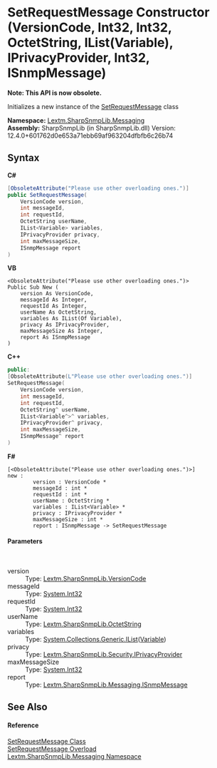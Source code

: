 # SetRequestMessage Constructor (VersionCode, Int32, Int32, OctetString, IList(Variable), IPrivacyProvider, Int32, ISnmpMessage)
 

**Note: This API is now obsolete.**

Initializes a new instance of the <a href="T_Lextm_SharpSnmpLib_Messaging_SetRequestMessage">SetRequestMessage</a> class

**Namespace:**&nbsp;<a href="N_Lextm_SharpSnmpLib_Messaging">Lextm.SharpSnmpLib.Messaging</a><br />**Assembly:**&nbsp;SharpSnmpLib (in SharpSnmpLib.dll) Version: 12.4.0+601762d0e653a71ebb69af963204dfbfb6c26b74

## Syntax

**C#**<br />
``` C#
[ObsoleteAttribute("Please use other overloading ones.")]
public SetRequestMessage(
	VersionCode version,
	int messageId,
	int requestId,
	OctetString userName,
	IList<Variable> variables,
	IPrivacyProvider privacy,
	int maxMessageSize,
	ISnmpMessage report
)
```

**VB**<br />
``` VB
<ObsoleteAttribute("Please use other overloading ones.")>
Public Sub New ( 
	version As VersionCode,
	messageId As Integer,
	requestId As Integer,
	userName As OctetString,
	variables As IList(Of Variable),
	privacy As IPrivacyProvider,
	maxMessageSize As Integer,
	report As ISnmpMessage
)
```

**C++**<br />
``` C++
public:
[ObsoleteAttribute(L"Please use other overloading ones.")]
SetRequestMessage(
	VersionCode version, 
	int messageId, 
	int requestId, 
	OctetString^ userName, 
	IList<Variable^>^ variables, 
	IPrivacyProvider^ privacy, 
	int maxMessageSize, 
	ISnmpMessage^ report
)
```

**F#**<br />
``` F#
[<ObsoleteAttribute("Please use other overloading ones.")>]
new : 
        version : VersionCode * 
        messageId : int * 
        requestId : int * 
        userName : OctetString * 
        variables : IList<Variable> * 
        privacy : IPrivacyProvider * 
        maxMessageSize : int * 
        report : ISnmpMessage -> SetRequestMessage
```


#### Parameters
&nbsp;<dl><dt>version</dt><dd>Type: <a href="T_Lextm_SharpSnmpLib_VersionCode">Lextm.SharpSnmpLib.VersionCode</a><br /></dd><dt>messageId</dt><dd>Type: <a href="https://docs.microsoft.com/dotnet/api/system.int32" target="_blank" rel="noopener noreferrer">System.Int32</a><br /></dd><dt>requestId</dt><dd>Type: <a href="https://docs.microsoft.com/dotnet/api/system.int32" target="_blank" rel="noopener noreferrer">System.Int32</a><br /></dd><dt>userName</dt><dd>Type: <a href="T_Lextm_SharpSnmpLib_OctetString">Lextm.SharpSnmpLib.OctetString</a><br /></dd><dt>variables</dt><dd>Type: <a href="https://docs.microsoft.com/dotnet/api/system.collections.generic.ilist-1" target="_blank" rel="noopener noreferrer">System.Collections.Generic.IList</a>(<a href="T_Lextm_SharpSnmpLib_Variable">Variable</a>)<br /></dd><dt>privacy</dt><dd>Type: <a href="T_Lextm_SharpSnmpLib_Security_IPrivacyProvider">Lextm.SharpSnmpLib.Security.IPrivacyProvider</a><br /></dd><dt>maxMessageSize</dt><dd>Type: <a href="https://docs.microsoft.com/dotnet/api/system.int32" target="_blank" rel="noopener noreferrer">System.Int32</a><br /></dd><dt>report</dt><dd>Type: <a href="T_Lextm_SharpSnmpLib_Messaging_ISnmpMessage">Lextm.SharpSnmpLib.Messaging.ISnmpMessage</a><br /></dd></dl>

## See Also


#### Reference
<a href="T_Lextm_SharpSnmpLib_Messaging_SetRequestMessage">SetRequestMessage Class</a><br /><a href="Overload_Lextm_SharpSnmpLib_Messaging_SetRequestMessage__ctor">SetRequestMessage Overload</a><br /><a href="N_Lextm_SharpSnmpLib_Messaging">Lextm.SharpSnmpLib.Messaging Namespace</a><br />
